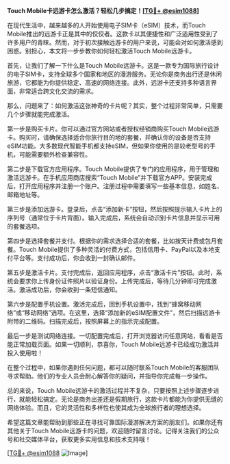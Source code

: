 **Touch Mobile卡远游卡怎么激活？轻松几步搞定！[[TG💪+ @esim1088](https://t.me/s/esim1088)]**

在现代生活中，越来越多的人开始使用电子SIM卡（eSIM）技术，而Touch Mobile推出的远游卡正是其中的佼佼者。这款卡以其便捷性和广泛适用性受到了许多用户的青睐。然而，对于初次接触远游卡的用户来说，可能会对如何激活感到困惑。别担心，本文将一步步教你如何轻松激活Touch Mobile远游卡。

首先，让我们了解一下什么是Touch Mobile远游卡。这是一款专为国际旅行设计的电子SIM卡，支持全球多个国家和地区的漫游服务。无论你是商务出行还是休闲旅游，它都能为你提供稳定、高速的网络连接。此外，远游卡还支持多种语言界面，非常适合跨文化交流的需求。

那么，问题来了：如何激活这张神奇的卡片呢？其实，整个过程非常简单，只需要几个步骤就能完成激活。

第一步是购买卡片。你可以通过官方网站或者授权经销商购买Touch Mobile远游卡。购买时，请确保选择适合你旅行目的地的套餐，并确认你的设备是否支持eSIM功能。大多数现代智能手机都支持eSIM，但如果你使用的是较老型号的手机，可能需要额外检查兼容性。

第二步是下载官方应用程序。Touch Mobile提供了专门的应用程序，用于管理和激活远游卡。在手机应用商店搜索“Touch Mobile”并下载官方APP。安装完成后，打开应用程序并注册一个账户。注册过程中需要填写一些基本信息，如姓名、邮箱地址等。

第三步是添加远游卡。登录后，点击“添加新卡”按钮，然后按照提示输入卡片上的序列号（通常位于卡片背面）。输入完成后，系统会自动识别卡片信息并显示可用的套餐选项。

第四步是选择套餐并支付。根据你的需求选择合适的套餐，比如按天计费或包月套餐。Touch Mobile提供了多种灵活的付费方式，包括信用卡、PayPal以及本地支付平台等。支付成功后，你会收到一封确认邮件。

第五步是激活卡片。支付完成后，返回应用程序，点击“激活卡片”按钮。此时，系统会要求你上传身份证件照片以验证身份。上传完成后，等待几分钟即可完成激活。激活成功后，你会收到一条短信通知。

第六步是配置手机设置。激活完成后，回到手机设置中，找到“蜂窝移动网络”或“移动网络”选项。在这里，选择“添加新的eSIM配置文件”，然后扫描远游卡附带的二维码。扫描完成后，按照屏幕上的指示完成配置。

最后一步是测试网络连接。一切配置完成后，打开浏览器访问任意网站，看看是否能正常加载页面。如果一切顺利，恭喜你，Touch Mobile远游卡已经成功激活并投入使用啦！

在整个过程中，如果你遇到任何问题，都可以随时联系Touch Mobile的客服团队寻求帮助。他们的专业人员会耐心解答你的疑问，并指导你完成每一步操作。

总的来说，Touch Mobile远游卡的激活过程并不复杂，只要按照上述步骤逐步进行，就能轻松搞定。无论是商务出差还是假期旅行，这款卡片都能为你提供无缝的网络体验。而且，它的灵活性和多样性也使其成为全球旅行者的理想选择。

希望这篇文章能帮助到那些正在寻找可靠国际漫游解决方案的朋友们。如果你还有其他关于Touch Mobile远游卡的问题，欢迎随时留言讨论。记得关注我们的公众号和社交媒体平台，获取更多实用信息和技术支持哦！

[[TG💪+ @esim1088](https://t.me/s/esim1088) ![Image](https://i.postimg.cc/4NQfJmqS/Snipaste-2025-05-13-00-14-12.png)]